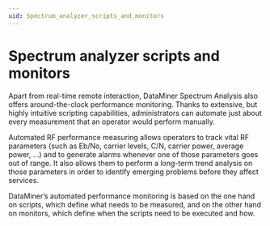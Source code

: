 ```yaml
---
uid: Spectrum_analyzer_scripts_and_monitors
---
```


# Spectrum analyzer scripts and monitors

Apart from real-time remote interaction, DataMiner Spectrum Analysis also offers around-the-clock performance monitoring. Thanks to extensive, but highly intuitive scripting capabilities, administrators can automate just about every measurement that an operator would perform manually.

Automated RF performance measuring allows operators to track vital RF parameters (such as Eb/No, carrier levels, C/N, carrier power, average power, ...) and to generate alarms whenever one of those parameters goes out of range. It also allows them to perform a long-term trend analysis on those parameters in order to identify emerging problems before they affect services.

DataMiner’s automated performance monitoring is based on the one hand on scripts, which define what needs to be measured, and on the other hand on monitors, which define when the scripts need to be executed and how.
